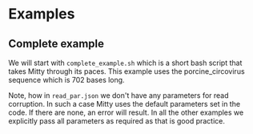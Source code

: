Examples
========

Complete example
-------------

We will start with `complete_example.sh` which is a short bash script that takes Mitty through its paces. This example
uses the porcine_circovirus sequence which is 702 bases long.

Note, how in `read_par.json` we don't have any parameters for read corruption. In such a case Mitty uses the default
parameters set in the code. If there are none, an error will result. In all the other examples we explicitly pass
all parameters as required as that is good practice.


